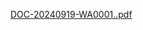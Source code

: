 [DOC-20240919-WA0001..pdf](https://github.com/user-attachments/files/17206680/DOC-20240919-WA0001.pdf)
